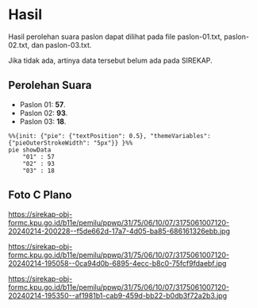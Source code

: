# Hasil

Hasil perolehan suara paslon dapat dilihat pada file paslon-01.txt, paslon-02.txt, dan paslon-03.txt.

Jika tidak ada, artinya data tersebut belum ada pada SIREKAP.

## Perolehan Suara

 * Paslon 01: **57**.
 * Paslon 02: **93**.
 * Paslon 03: **18**.

```mermaid
%%{init: {"pie": {"textPosition": 0.5}, "themeVariables": {"pieOuterStrokeWidth": "5px"}} }%%
pie showData
    "01" : 57
    "02" : 93
    "03" : 18
```
## Foto C Plano

https://sirekap-obj-formc.kpu.go.id/b11e/pemilu/ppwp/31/75/06/10/07/3175061007120-20240214-200228--f5de662d-17a7-4d05-ba85-686161326ebb.jpg

https://sirekap-obj-formc.kpu.go.id/b11e/pemilu/ppwp/31/75/06/10/07/3175061007120-20240214-195058--0ca94d0b-6895-4ecc-b8c0-75fcf9fdaebf.jpg

https://sirekap-obj-formc.kpu.go.id/b11e/pemilu/ppwp/31/75/06/10/07/3175061007120-20240214-195350--af1981b1-cab9-459d-bb22-b0db3f72a2b3.jpg
